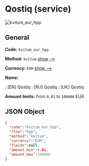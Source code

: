 
# Qostiq (service) 
![kvitum_eur_hpp](https://static.openfintech.io/payment_methods/kvitum_eur_hpp/logo.svg?w=400&c=v0.59.26#w200)  

## General 
 
**Code:** `kvitum_eur_hpp` 
 
**Method:** `kvitum` 
 [show -->](/payment-methods/kvitum/) 
 
**Currency:** `EUR` [show -->](/currencies/EUR/) 
 
**Name:** 
 
:	[EN] Qostiq 
:	[RU] Qostiq 
:	[UK] Qostiq 
 
**Amount limits:** from `0.01` to `100000` EUR 

## JSON Object 

```json
{
  "code":"kvitum_eur_hpp",
  "flow":"hpp",
  "method":"kvitum",
  "currency":"EUR",
  "fields":null,
  "amount_min":0.01,
  "amount_max":100000
}
```  
